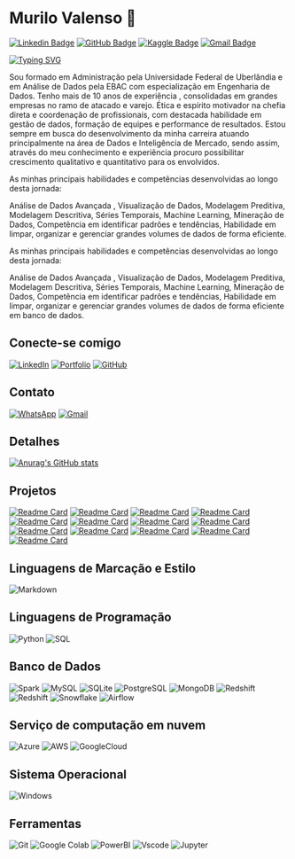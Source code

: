 # Murilo Valenso 👋

[![Linkedin Badge](https://img.shields.io/badge/-Murilo%20Valenso-blue?style=flat-square&logo=linkedin&logoColor=white)](https://www.linkedin.com/in/murilo-valenso-b9b494100/)
[![GitHub Badge](https://img.shields.io/badge/-Murilo%20Valenso-black?style=flat-square&logo=github&logoColor=white)](https://github.com/murilovalenso)
[![Kaggle Badge](https://img.shields.io/badge/-Kagglemurilodealmeida-1da1f2?style=flat-square&logo=twitter&logoColor=white)](https://www.kaggle.com/murilodealmeida/code)
[![Gmail Badge](https://img.shields.io/badge/-murilovalenso23@gmail.com-c14438?style=flat-square&logo=gmail&logoColor=white)](mailto:murilovalenso23@gmail.com)

[![Typing SVG](https://readme-typing-svg.herokuapp.com?font=Fira+Code&size=26&pause=1000&color=FF6400&center=FALSO&vCenter=FALSO&repeat=verdadero&random=FALSO&width=435&lines=Olá!+Eu+sou+Murilo+Valenso.+%F0%9F%90%B1%E2%80%8D%F0%9F%8F%8D)](https://git.io/typing-svg)

Sou formado em Administração pela Universidade Federal de Uberlândia e em Análise de Dados pela EBAC com especialização em Engenharia de Dados. Tenho mais de 10 anos de experiência , consolidadas em grandes empresas no ramo de atacado e varejo. Ética e espírito motivador na chefia direta e coordenação de profissionais, com destacada habilidade em gestão de dados, formação de equipes e performance de resultados. Estou sempre em busca do desenvolvimento da minha carreira atuando principalmente na área de Dados e Inteligência de Mercado, sendo assim, através do meu conhecimento e experiência procuro possibilitar crescimento qualitativo e quantitativo para os envolvidos.

As minhas principais habilidades e competências desenvolvidas ao longo desta jornada:

Análise de Dados Avançada , Visualização de Dados, Modelagem Preditiva, Modelagem Descritiva, Séries Temporais, Machine Learning, Mineração de Dados, Competência em identificar padrões e tendências, Habilidade em limpar, organizar e gerenciar grandes volumes de dados de forma eficiente.

As minhas principais habilidades e competências desenvolvidas ao longo desta jornada:

Análise de Dados Avançada , Visualização de Dados, Modelagem Preditiva, Modelagem Descritiva, Séries Temporais, Machine Learning, Mineração de Dados, Competência em identificar padrões e tendências, Habilidade em limpar, organizar e gerenciar grandes volumes de dados de forma eficiente em banco de dados.

## Conecte-se comigo

[![LinkedIn](https://img.shields.io/badge/LinkedIn-000?style=for-the-badge&logo=linkedin&logoColor=0E76A8)](https://www.linkedin.com/in/murilo-valenso-b9b494100/)
[![Portfolio](https://img.shields.io/badge/Portfolio-FF5722?style=for-the-badge&logo=todoist&logoColor=white)](https://www.kaggle.com/murilodealmeida/code)
[![GitHub](https://img.shields.io/badge/GitHub-000?style=for-the-badge&logo=GitHub&logoColor=0E76A8)](https://github.com/murilovalenso)


## Contato

[![WhatsApp](https://img.shields.io/badge/WhatsApp-25D366?style=for-the-badge&logo=whatsapp&logoColor=white)](https://wa.me/5534991766251)
[![Gmail](https://img.shields.io/badge/Gmail-333333?style=for-the-badge&logo=gmail&logoColor=red)](mailto:murilovalenso23@gmail.com)

## Detalhes

[![Anurag's GitHub stats](https://github-readme-stats.vercel.app/api?username=murilovalenso&show_icons=true&theme=dark)](https://github.com/anuraghazra/github-readme-stats)

## Projetos

[![Readme Card](https://github-readme-stats.vercel.app/api/pin/?username=murilovalenso&repo=Redes-Neurais-para-prever-acoes-da-Bolsa-com-Python-e-TensorFlow&theme=dark)](https://github.com/murilovalenso/Redes-Neurais-para-prever-acoes-da-Bolsa-com-Python-e-TensorFlow)
[![Readme Card](https://github-readme-stats.vercel.app/api/pin/?username=murilovalenso&repo=Venda-de-Pecas-para-Rede-de-Fabricante-de-Carros&theme=dark)](https://github.com/murilovalenso/Venda-de-Pecas-para-Rede-de-Fabricante-de-Carros)
[![Readme Card](https://github-readme-stats.vercel.app/api/pin/?username=murilovalenso&repo=Projeto-Pipeline-de-Dados-Telegram&theme=dark)](https://github.com/murilovalenso/Projeto-Pipeline-de-Dados-Telegram)
[![Readme Card](https://github-readme-stats.vercel.app/api/pin/?username=murilovalenso&repo=IA-e-Analise-de-Series-Temporais-com-Power-BI&theme=dark)](https://github.com/murilovalenso/IA-e-Analise-de-Series-Temporais-com-Power-BI)
[![Readme Card](https://github-readme-stats.vercel.app/api/pin/?username=murilovalenso&repo=Machine-Learning-e-Power-BI---Identificar-Anomalias&theme=dark)](https://github.com/murilovalenso/Machine-Learning-e-Power-BI---Identificar-Anomalias)
[![Readme Card](https://github-readme-stats.vercel.app/api/pin/?username=murilovalenso&repo=Projeto-Loggi-Transportes-Analise-de-Dados-em-Pyn&theme=dark)](https://github.com/murilovalenso/Projeto-Loggi-Transportes-Analise-de-Dados-em-Pyn)
[![Readme Card](https://github-readme-stats.vercel.app/api/pin/?username=murilovalenso&repo=Desafio_Modulo_3_Dio_Mysql_Azure_PowerBI&theme=dark)](https://github.com/murilovalenso/Desafio_Modulo_3_Dio_Mysql_Azure_PowerBI)
[![Readme Card](https://github-readme-stats.vercel.app/api/pin/?username=murilovalenso&repo=Machine-Learning-e-Power-BI---Cluster-de-clientes&theme=dark)](https://github.com/murilovalenso/Machine-Learning-e-Power-BI---Cluster-de-clientes)
[![Readme Card](https://github-readme-stats.vercel.app/api/pin/?username=murilovalenso&repo=Projeto-Power-BI-Dio&theme=dark)](https://github.com/murilovalenso/Projeto-Power-BI-Dio)
[![Readme Card](https://github-readme-stats.vercel.app/api/pin/?username=murilovalenso&repo=EBAC_Projeto_Parceria-Machine-Learning&theme=dark)](https://github.com/murilovalenso/EBAC_Projeto_Parceria-Machine-Learning)
[![Readme Card](https://github-readme-stats.vercel.app/api/pin/?username=murilovalenso&repo=Analise-de-dados-de-credito-com-SQL&theme=dark)](https://github.com/murilovalenso/Analise-de-dados-de-credito-com-SQL)
[![Readme Card](https://github-readme-stats.vercel.app/api/pin/?username=murilovalenso&repo=Modulo17_Git_EBAC&theme=dark)](https://github.com/murilovalenso/Modulo17_Git_EBAC)
[![Readme Card](https://github-readme-stats.vercel.app/api/pin/?username=murilovalenso&repo=Desafio-Sistema-Bancario--DIO&theme=dark)](https://github.com/murilovalenso/Desafio-Sistema-Bancario--DIO)

## Linguagens de Marcação e Estilo

![Markdown](https://img.shields.io/badge/Markdown-000?style=for-the-badge&logo=markdown)

## Linguagens de Programação

![Python](https://img.shields.io/badge/python-3670A0?style=for-the-badge&logo=python&logoColor=ffdd54)
![SQL](https://img.shields.io/badge/SQL-FFFFFF?style=for-the-badge&logo=SQL&logoColor=FF0000&labelColor=FFFFFF&color=FF0000)

## Banco de Dados

![Spark](https://img.shields.io/badge/Spark-000.svg?style=for-the-badge&logo=Spark&logoColor=white)
![MySQL](https://img.shields.io/badge/MySQL-00000F?style=for-the-badge&logo=Mysql&logoColor=white)
![SQLite](https://img.shields.io/badge/SQLite-000?style=for-the-badge&logo=Sqlite&logoColor=07405E)
![PostgreSQL](https://img.shields.io/badge/PostgreSQL-000?style=for-the-badge&logo=Postgresql)
![MongoDB](https://img.shields.io/badge/MongoDB-%234ea94b.svg?style=for-the-badge&logo=Mongodb&logoColor=white)
![Redshift](https://img.shields.io/badge/Redshift-000.svg?style=for-the-badge&logo=Redshift&logoColor=white)
![Redshift](https://img.shields.io/badge/Bigquery-%234285F4.svg?style=for-the-badge&logoBigquery&logoColor=white)
![Snowflake](https://img.shields.io/badge/Snowflake-%230167ff.svg?style=for-the-badge&logo=Snowflake&logoColor=white)
![Airflow](https://img.shields.io/badge/Airflow-%234285F4.svg?style=for-the-badge&logo=Airflow&logoColor=white)

## Serviço de computação em nuvem

![Azure](https://img.shields.io/badge/Azure-blue?style=for-the-badge&logo=microsoft%20azure&logoColor=blue&labelColor=FFFFFF&link=https%3A%2F%2Fimages.app.goo.gl%2FK7PN1jYJd57x4q7A8)
![AWS](https://img.shields.io/badge/AWS-000.svg?style=for-the-badge&logo=amazon-aws&logoColor=white)
![GoogleCloud](https://img.shields.io/badge/GOOGLECLOUD-F38020?style=for-the-badge&logo=GOOGLECLOUD&logoColor=white)

## Sistema Operacional

![Windows](https://img.shields.io/badge/Windows-000?style=for-the-badge&logo=windows&logoColor=2CA5E0)

## Ferramentas

![Git](https://img.shields.io/badge/GIT-E44C30?style=for-the-badge&logo=git&logoColor=white)
![Google Colab](https://img.shields.io/badge/GoogleColab-F38020?style=for-the-badge&logo=googlecolab&logoColor=white)
![PowerBI](https://img.shields.io/badge/PowerBI-000.svg?style=for-the-badge&logo=PowerBI&logoColor=yellow)
![Vscode](https://img.shields.io/badge/Vscode-007ACC?style=for-the-badge&logo=visual-studio-code&logoColor=white)
![Jupyter](https://img.shields.io/badge/Jupyter-000.svg?style=for-the-badge&logo=Jupyter&logoColor=orange)
